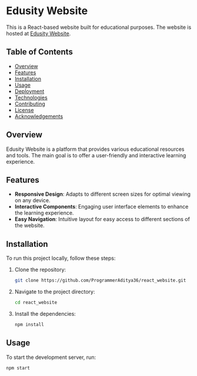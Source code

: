 # Edusity Website

This is a React-based website built for educational purposes. The website is hosted at [Edusity Website](https://programmeraditya36.github.io/react_website/).

## Table of Contents

- [Overview](#overview)
- [Features](#features)
- [Installation](#installation)
- [Usage](#usage)
- [Deployment](#deployment)
- [Technologies](#technologies)
- [Contributing](#contributing)
- [License](#license)
- [Acknowledgements](#acknowledgements)

## Overview

Edusity Website is a platform that provides various educational resources and tools. The main goal is to offer a user-friendly and interactive learning experience.

## Features

- **Responsive Design**: Adapts to different screen sizes for optimal viewing on any device.
- **Interactive Components**: Engaging user interface elements to enhance the learning experience.
- **Easy Navigation**: Intuitive layout for easy access to different sections of the website.

## Installation

To run this project locally, follow these steps:

1. Clone the repository:
    ```bash
    git clone https://github.com/ProgrammerAditya36/react_website.git
    ```
2. Navigate to the project directory:
    ```bash
    cd react_website
    ```
3. Install the dependencies:
    ```bash
    npm install
    ```

## Usage

To start the development server, run:
```bash
npm start
